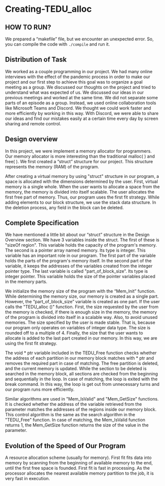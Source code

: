# Creating-TEDU_alloc </br>

## HOW TO RUN?

  We prepared a “makefile” file, but we encounter an unexpected error. So, you can compile 
the code with `./compile` and run it.</br>

## Distribution of Task

  We worked as a couple programming in our project. We had many online interviews with the 
effect of the pandemic process in order to make our project and our first step to achieve this goal 
was to organize a goal meeting as a group. We discussed our thoughts on the project and tried to 
understand what was expected of us. We discussed our ideas in our previous meetings and worked 
at the same time. We did not separate some parts of an episode as a group. Instead, we used online 
collaboration tools like Microsoft Teams and Discord. We thought we could work faster and more 
efficiently by working in this way. With Discord, we were able to share our ideas and find our 
mistakes easily at a certain time every day by screen sharing and remote control.</br>

## Design overview

  In this project, we were implement a memory allocator for programmers. Our memory 
allocator is more interesting than the traditional malloc( ) and free( ). We first created a “struct”
structure for our project. This structure represents the memory (RAM) of the program.

  After creating a virtual memory by using "struct" structure in our program, a space is 
allocated with the dimensions determined by the user. First, virtual memory is a single whole. When 
the user wants to allocate a space from the memory, the memory is divided into itself scalable. The 
user allocates the first free part of memory. Thus, our program uses the first fit strategy. While 
adding elements to our block structure, we use the stack data structure. In the deletion process, any 
field in the block can be deleted.</br>



## Complete Specification

  We have mentioned a little bit about our “struct” structure in the Design Overview section. 
We have 3 variables inside the struct. The first of these is "sizeOf region". This variable holds the 
capacity of the program's memory. The second is a pointer array named memory. Its type is integer.
This variable has an important role in our program. The first part of the variable holds the parts of 
the program's memory itself. In the second part of the variable, it keeps the addresses of the 
variables created from the integer pointer type. The last variable is called "part_of_block_size". Its 
type is integer pointer. This variable holds the size of the pointer variables placed in the memory 
parts.

  We initialize the memory size of the program with the “Mem_Init” function. While 
determining the memory size, our memory is created as a single part. However, the
“part_of_block_size” variable is created as one part. If the user calls the "TEDU_alloc ()" function. 
First, the size requested by the user from the memory is checked, if there is enough size in the 
memory, the memory of the program is divided into itself in a scalable way. Also, to avoid unused 
memories. The size specified by the user is made stable. That is, because our program only operates 
on variables of integer data type. The size is rounded off to a multiple of 4. Finally, the size that the 
user wants to allocate is added to the last part created in our memory. In this way, we are using the 
first fit strategy.

  The void * ptr variable included in the TEDU_Free function checks whether the address of 
each partition in our memory block matches with * ptr and removes the required part in case of 
matching. The free partition is deleted, and the current memory is updated. While the section to be 
deleted is searched in the memory block, all sections are checked from the beginning and 
sequentially in the loop. In case of matching, the loop is exited with the break command. In this way, 
the loop is get out from unnecessary turns and our program runs more efficiently.

  Similar algorithms are used in "Mem_IsValid" and "Mem_GetSize" functions. It is checked 
whether the address of the variable retrieved from the parameter matches the addresses of the 
regions inside our memory block. This control algorithm is the same as the search algorithm in the 
"TEDU_Free" function. In case of matching, the Mem_IsValid function returns 1, the Mem_GetSize 
function returns the size of the value in the parameter.</br>

## Evolution of the Speed of Our Program

  A resource allocation scheme (usually for memory). First fit fits data into memory by scanning 
from the beginning of available memory to the end, until the first free space is founded. First fit is 
fast in processing. As the processor allocates the nearest available memory partition to the job, it is 
very fast in execution.
